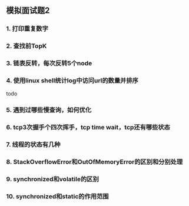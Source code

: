 ## 模拟面试题2

### 1. 打印重复数字



### 2. 查找前TopK

### 3. 链表反转，每次反转5个node

### 4. 使用linux shell统计log中访问url的数量并排序

todo

### 5. 遇到过哪些慢查询，如何优化

### 6. tcp3次握手个四次挥手，tcp time wait，tcp还有哪些状态

### 7. 线程的状态有几种

### 8. StackOverflowError和OutOfMemoryError的区别和分别处理

### 9. synchronized和volatile的区别

### 10. synchronized和static的作用范围

